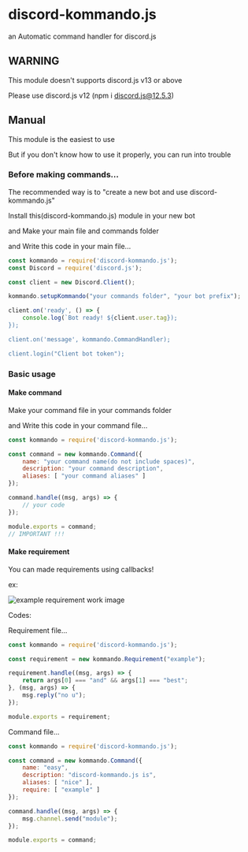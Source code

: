 # discord-kommando.js
an Automatic command handler for discord.js

## WARNING
This module doesn't supports discord.js v13 or above

Please use discord.js v12 (npm i discord.js@12.5.3)

## Manual
This module is the easiest to use

But if you don't know how to use it properly, you can run into trouble

### Before making commands...
The recommended way is to "create a new bot and use discord-kommando.js"

Install this(discord-kommando.js) module in your new bot

and Make your main file and commands folder

and Write this code in your main file...

```js
const kommando = require('discord-kommando.js');
const Discord = require('discord.js');

const client = new Discord.Client();

kommando.setupKommando("your commands folder", "your bot prefix");

client.on('ready', () => {
    console.log(`Bot ready! ${client.user.tag});
});

client.on('message', kommando.CommandHandler);

client.login("Client bot token");
```

### Basic usage
#### Make command
Make your command file in your commands folder

and Write this code in your command file...

```js
const kommando = require('discord-kommando.js');

const command = new kommando.Command({
    name: "your command name(do not include spaces)",
    description: "your command description",
    aliases: [ "your command aliases" ]
});

command.handle((msg, args) => {
    // your code
});

module.exports = command;
// IMPORTANT !!!
```

#### Make requirement
You can made requirements using callbacks!

ex: 

![example requirement work image](https://media.discordapp.net/attachments/873170250479329330/883986518249705502/Screenshot_20210905-170555_Discord-Beta.png)

Codes:

Requirement file...
```js
const kommando = require('discord-kommando.js');

const requirement = new kommando.Requirement("example");

requirement.handle((msg, args) => {
    return args[0] === "and" && args[1] === "best";
}, (msg, args) => {
    msg.reply("no u");
});

module.exports = requirement;
```

Command file...
```js
const kommando = require('discord-kommando.js');

const command = new kommando.Command({
    name: "easy",
    description: "discord-kommando.js is",
    aliases: [ "nice" ],
    require: [ "example" ]
});

command.handle((msg, args) => {
    msg.channel.send("module");
});

module.exports = command;
```